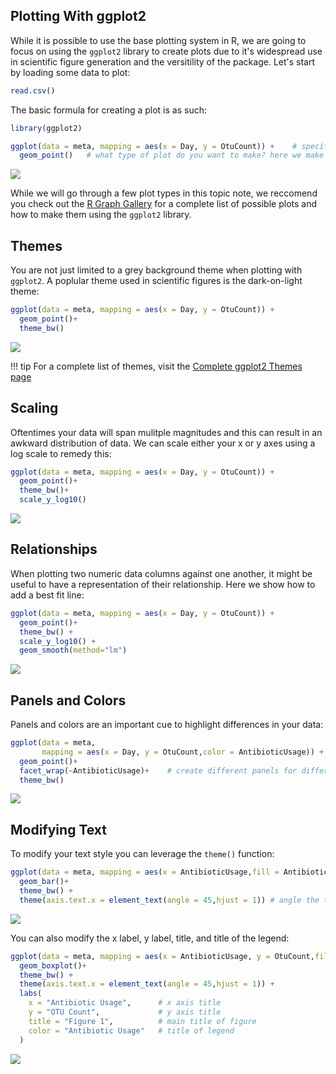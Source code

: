 ## Plotting With ggplot2

While it is possible to use the base plotting system in R, we are going to focus on using the `ggplot2` library to create plots due to it's widespread use in scientific figure generation and the versitility of the package. Let's start by loading some data to plot:

```R
read.csv()
```

The basic formula for creating a plot is as such:

```R
library(ggplot2)

ggplot(data = meta, mapping = aes(x = Day, y = OtuCount)) +    # specify what data you are using and what your x and y columns are
  geom_point()   # what type of plot do you want to make? here we make a scatterplot
```

![](images/scatterplot.png)

While we will go through a few plot types in this topic note, we reccomend you check out the [R Graph Gallery](https://r-graph-gallery.com) for a complete list of possible plots and how to make them using the `ggplot2` library.

## Themes

You are not just limited to a grey background theme when plotting with `ggplot2`. A poplular theme used in scientific figures is the dark-on-light theme:

```R
ggplot(data = meta, mapping = aes(x = Day, y = OtuCount)) +
  geom_point()+
  theme_bw()
```

![](images/theme-bw.png)

!!! tip
    For a complete list of themes, visit the [Complete ggplot2 Themes page](https://ggplot2.tidyverse.org/reference/ggtheme.html)

## Scaling

Oftentimes your data will span mulitple magnitudes and this can result in an awkward distribution of data. We can scale either your x or y axes using a log scale to remedy this:

```R
ggplot(data = meta, mapping = aes(x = Day, y = OtuCount)) +
  geom_point()+
  theme_bw()+
  scale_y_log10()
```

![](images/scaling.png)

## Relationships

When plotting two numeric data columns against one another, it might be useful to have a representation of their relationship. Here we show how to add a best fit line:

```R
ggplot(data = meta, mapping = aes(x = Day, y = OtuCount)) +
  geom_point()+
  theme_bw() +
  scale_y_log10() +
  geom_smooth(method="lm")
```

![](images/add-line.png)

## Panels and Colors

Panels and colors are an important cue to highlight differences in your data:

```R
ggplot(data = meta, 
       mapping = aes(x = Day, y = OtuCount,color = AntibioticUsage)) +    # color by antibiotic usage
  geom_point()+
  facet_wrap(~AntibioticUsage)+    # create different panels for different types of antibiotic usage
  theme_bw()                   
```

![](images/facet.png)

## Modifying Text

To modify your text style you can leverage the `theme()` function:

```R
ggplot(data = meta, mapping = aes(x = AntibioticUsage,fill = AntibioticUsage)) +
  geom_bar()+
  theme_bw() +
  theme(axis.text.x = element_text(angle = 45,hjust = 1)) # angle the text by 45 degrees and move the text down by 1 point
```

![](images/text-style.png)

You can also modify the x label, y label, title, and title of the legend:

```R
ggplot(data = meta, mapping = aes(x = AntibioticUsage, y = OtuCount,fill= AntibioticUsage)) +
  geom_boxplot()+
  theme_bw() +
  theme(axis.text.x = element_text(angle = 45,hjust = 1)) +
  labs(
    x = "Antibiotic Usage",      # x axis title
    y = "OTU Count",             # y axis title
    title = "Figure 1",          # main title of figure
    color = "Antibiotic Usage"   # title of legend
  )
```

![](images/plot-labels.png)
